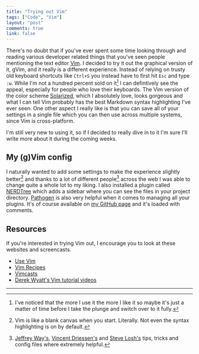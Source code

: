 ```yaml
---
title: "Trying out Vim"
tags: ["Code", "Vim"]
layout: "post"
comments: true
link: false
---
```


There's no doubt that if you've ever spent some time looking through and reading
various developer related things that you've seen people mentioning the text
editor [Vim](http://www.vim.org/). I decided to try it out the graphical version
of it, gVim, and it really is a different experience. Instead of relying on
trusty old keyboard shortcuts like `Ctrl+S` you instead have to first hit `Esc`
and type `:w`. While I'm not a hundred percent sold on it[^20121230-1] I can
defintively see the appeal, especially for people who love their keyboards. The
Vim version of the color scheme
[Solarized](http://ethanschoonover.com/solarized), which I absolutely love,
looks gorgeous and what I can tell Vim probably has the best Markdown syntax
highlighting I've ever seen. One other aspect I really like is that you can save
all of your settings in a single file which you can then use across multiple
systems, since Vim is cross-platform.

I'm still very new to using it, so if I decided to really dive in to it I'm sure
I'll write more about it during the coming weeks.

## My (g)Vim config

I naturally wanted to add some settings to make the experience slightly
better[^20121230-2] and thanks to a lot of different people[^20121230-3] across
the web I was able to change quite a whole lot to my liking. I also installed
a plugin called [NERDTree](https://github.com/scrooloose/nerdtree) which adds
a sidebar where you can see the files in your project directory.
[Pathogen](https://github.com/tpope/vim-pathogen) is also very helpful when it
comes to managing all your plugins. It's of course available on [my GitHub
page](https://github.com/gummesson/vimfiles/blob/master/.vimrc) and it's loaded
with comments.

## Resources

If you're interested in trying Vim out, I encourage you to look at these
websites and screencasts.

- [Use Vim](http://usevim.com/)
- [Vim Recipes](http://vim.runpaint.org/)
- [Vimcasts](http://vimcasts.org/)
- [Derek Wyatt's Vim tutorial
videos](http://www.derekwyatt.org/vim/vim-tutorial-videos/)

* * *

[^20121230-1]: I've noticed that the more I use it the more I like it so maybe it's just a matter of time before I take the plunge and switch over to it fully.

[^20121230-2]: Vim is like a blank canvas when you start. Literally. Not even the syntax highlighting is on by default.

[^20121230-3]: [Jeffrey Way's](http://net.tutsplus.com/articles/general/top-10-pitfalls-when-switching-to-vim/), [Vincent Driessen's](http://nvie.com/posts/how-i-boosted-my-vim/) and [Steve Losh's](http://stevelosh.com/blog/2010/09/coming-home-to-vim/) tips, tricks and config files where extremely helpful.
